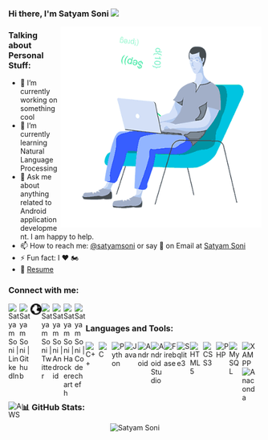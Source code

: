 ### Hi there, I'm Satyam Soni    	![](https://visitor-badge.glitch.me/badge?page_id=SatyamSoni23.visitor-badge)

<!--
**SatyamSoni23/SatyamSoni23** is a ✨ _special_ ✨ repository because its `README.md` (this file) appears on your GitHub profile.
Here are some ideas to get you started: -->
<img align="right" alt="GIF" src="https://github.com/SatyamSoni23/SatyamSoni23/blob/master/3.gif" width="400" height="400">

### Talking about Personal Stuff:
- 🔭 I’m currently working on something cool 
- 🌱 I’m currently learning Natural Language Processing
- 💬 Ask me about anything related to Android application development. I am happy to help.
- 📫 How to reach me: [@satyamsoni](https://www.linkedin.com/in/satyam-soni-332522172/) or say 👋 on Email at [Satyam Soni](mailto:2018kucp1121@iiitkota.ac.in)
- ⚡ Fun fact: I ❤️ 🏍️
- 📝 [Resume](https://drive.google.com/file/d/1Art3lIWB3IgE0eyZ9-zmGRavaIh9fm5q/view)

### Connect with me:

<a href="https://www.linkedin.com/in/satyam-soni-332522172/">
  <img align="left" alt="Satyam Soni | LinkedIn" width="22px" src="https://cdn.jsdelivr.net/npm/simple-icons@v3/icons/linkedin.svg" />
</a>
<a href="https://github.com/SatyamSoni23">
  <img align="left" alt="Satyam Soni | Github" width="22px" src="https://cdn.jsdelivr.net/npm/simple-icons@v3/icons/github.svg" />
</a>
<a href="https://satyamsoni23.github.io/Portfolio/">
  <img align="left" alt="Satyam Soni | Website" width="22px" src="https://raw.githubusercontent.com/iconic/open-iconic/master/svg/globe.svg" />
</a>
<a href="https://twitter.com/SatyamS10969618">
  <img align="left" alt="Satyam Soni | Twitter" width="22px" src="https://cdn.jsdelivr.net/npm/simple-icons@v3/icons/twitter.svg" />
</a>
<a href="https://play.google.com/store/apps/developer?id=Satyam+Soni">
  <img align="left" alt="Satyam Soni | Android" width="22px" src="https://cdn.jsdelivr.net/npm/simple-icons@3.6.1/icons/android.svg" />
</a>
<a href="https://www.hackerearth.com/@run_4_tle">
  <img align="left" alt="Satyam Soni | Hackerearth" width="22px" src="https://cdn.jsdelivr.net/npm/simple-icons@3.6.1/icons/hackerearth.svg" />
</a>
<a href="https://www.codechef.com/users/satyam_soni">
  <img align="left" alt="Satyam Soni | Codechef" width="22px" src="https://cdn.jsdelivr.net/npm/simple-icons@3.6.1/icons/codechef.svg" />
</a>

<br/>

### Languages and Tools:
<img align="left" alt="C++" width="26px" src="https://cdn.jsdelivr.net/npm/simple-icons@3.6.1/icons/cplusplus.svg" />
<img align="left" alt="C" width="26px" src="https://cdn.jsdelivr.net/npm/simple-icons@3.6.1/icons/c.svg" />
<img align="left" alt="Python" width="26px" src="https://cdn.jsdelivr.net/npm/simple-icons@3.6.1/icons/python.svg" />
<img align="left" alt="Java" width="26px" src="https://cdn.jsdelivr.net/npm/simple-icons@3.6.1/icons/java.svg" />
<img align="left" alt="Android" width="26px" src="https://cdn.jsdelivr.net/npm/simple-icons@3.6.1/icons/android.svg" />
<img align="left" alt="Android Studio" width="26px" src="https://cdn.jsdelivr.net/npm/simple-icons@3.6.1/icons/androidstudio.svg" />
<img align="left" alt="Firebase" width="26px" src="https://cdn.jsdelivr.net/npm/simple-icons@3.6.1/icons/firebase.svg" />
<img align="left" alt="Sqlite3" width="26px" src="https://cdn.jsdelivr.net/npm/simple-icons@3.6.1/icons/sqlite.svg" />
<img align="left" alt="HTML5" width="26px" src="https://cdn.jsdelivr.net/npm/simple-icons@3.6.1/icons/html5.svg" />
<img align="left" alt="CSS3" width="26px" src="https://cdn.jsdelivr.net/npm/simple-icons@3.6.1/icons/css3.svg" />
<img align="left" alt="PHP" width="26px" src="https://cdn.jsdelivr.net/npm/simple-icons@3.6.1/icons/php.svg" />
<img align="left" alt="MySQL" width="26px" src="https://cdn.jsdelivr.net/npm/simple-icons@3.6.1/icons/mysql.svg" />
<img align="left" alt="XAMPP" width="26px" src="https://cdn.jsdelivr.net/npm/simple-icons@3.6.1/icons/xampp.svg" />
<img align="left" alt="Anaconda" width="26px" src="https://cdn.jsdelivr.net/npm/simple-icons@3.6.1/icons/anaconda.svg" />
<img align="left" alt="AWS" width="26px" src="https://cdn.jsdelivr.net/npm/simple-icons@3.6.1/icons/amazonaws.svg" />

<br/>

### 📊 GitHub Stats:
<p align="center"> <img src="https://github-readme-stats.vercel.app/api?username=SatyamSoni23&show_icons=true&theme=gotham&count_private=true&include_all_commits=true" alt="Satyam Soni" />
